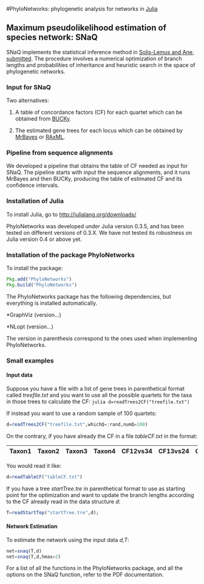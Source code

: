 #PhyloNetworks: phylogenetic analysis for networks in [Julia](http://julialang.org)

## Maximum pseudolikelihood estimation of species network: SNaQ

SNaQ implements the statistical inference method in [Solis-Lemus and
Ane, submitted](www.stat.wisc.edu/~claudia). The procedure involves a
numerical optimization of branch lengths and probabilities of
inheritance and heuristic search in the space of phylogenetic
networks.  

### Input for SNaQ

Two alternatives: 

1. A table of concordance factors (CF) for each quartet which can be
obtained from [BUCKy](http://www.stat.wisc.edu/~ane/bucky/).

2. The estimated gene trees for each locus which can be obtained by
[MrBayes](http://mrbayes.sourceforge.net) or [RAxML](http://sco.h-its.org/exelixis/software.html).

### Pipeline from sequence alignments

We developed a pipeline that obtains the table of CF needed as input
for SNaQ. The pipeline starts with input the sequence alignments, and
it runs MrBayes and then BUCKy, producing the
table of estimated CF and its confidence intervals.


### Installation of Julia

To install Julia, go to http://julialang.org/downloads/

PhyloNetworks was developed under Julia
version 0.3.5, and has been tested on different versions of 0.3.X.
We have not tested its robustness on Julia version 0.4 or above yet.


### Installation of the package PhyloNetworks

To install the package:

```julia
Pkg.add("PhyloNetworks")
Pkg.build("PhyloNetworks")
```

The PhyloNetworks package has the following dependencies, but everything is installed automatically.

*GraphViz (version...)

*NLopt (version...)

The version in parenthesis correspond to the ones used when
implementing PhyloNetworks.

### Small examples

#### Input data

Suppose you have a file with a list of gene trees in parenthetical
format called *treefile.txt* and you want to use all the possible
quartets for the taxa in those trees to calculate the CF: ```julia
d=readTrees2CF("treefile.txt") ```

If instead you want to use a random sample of 100 quartets:
```julia
d=readTrees2CF("treefile.txt",whichQ=:rand,numQ=100)
```

On the contrary, if you have already the CF in a file *tableCF.txt*
in the format:

|Taxon1 | Taxon2 | Taxon3 | Taxon4 | CF12vs34 | CF13vs24 | CF14vs23 |
|-------|:-------|:-------|:-------|:---------|:---------|:---------|

You would read it like:
```julia
d=readTableCF("tableCF.txt")
```

If you have a tree *startTree.tre* in parenthetical format to
use as starting point for the optimization and want to
update the branch lengths according to the CF already read in the data
structure *d*:
```julia
T=readStartTop("startTree.tre",d);
```

#### Network Estimation
To estimate the network using the input data *d,T*:
```julia
net=snaq(T,d)
net=snaq(T,d,hmax=2)
```

For a list of all the functions in the PhyloNetworks package, and all the options on the SNaQ function, refer to the PDF documentation.